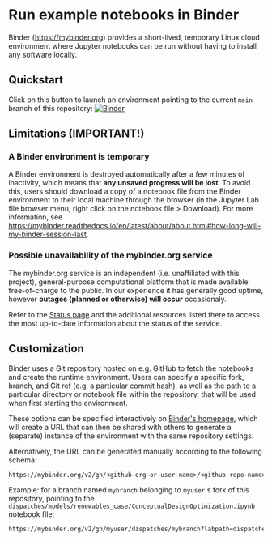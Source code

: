 # Run example notebooks in Binder

Binder (https://mybinder.org) provides a short-lived, temporary Linux cloud environment where Jupyter notebooks can be run without having to install any software locally.

## Quickstart

Click on this button to launch an environment pointing to the current `main` branch of this repository: [![Binder](https://mybinder.org/badge_logo.svg)](https://mybinder.org/v2/gh/gmlc-dispatches/dispatches/)

## Limitations (IMPORTANT!)

### A Binder environment is temporary

A Binder environment is destroyed automatically after a few minutes of inactivity, which means that **any unsaved progress will be lost**. To avoid this, users should download a copy of a notebook file from the Binder environment to their local machine through the browser (in the Jupyter Lab file browser menu, right click on the notebook file > Download). For more information, see https://mybinder.readthedocs.io/en/latest/about/about.html#how-long-will-my-binder-session-last.

### Possible unavailability of the mybinder.org service

The mybinder.org service is an independent (i.e. unaffiliated with this project), general-purpose computational platform that is made available free-of-charge to the public. In our experience it has generally good uptime, however **outages (planned or otherwise) will occur** occasionaly.

Refer to the [Status page](https://https://mybinder.readthedocs.io/en/latest/about/status.html) and the additional resources listed there to access the most up-to-date information about the status of the service.

## Customization

Binder uses a Git repository hosted on e.g. GitHub to fetch the notebooks and create the runtime environment.
Users can specify a specific fork, branch, and Git ref (e.g. a particular commit hash), as well as the path to a particular directory or notebook file within the repository, that will be used
when first starting the environment.

These options can be specified interactively on [Binder's homepage](https://mybinder.org/), which will create a URL that can then be shared with others to generate a (separate) instance of the environment with the same repository settings.

Alternatively, the URL can be generated manually according to the following schema:

```txt
https://mybinder.org/v2/gh/<github-org-or-user-name>/<github-repo-name>/<git-ref>?labpath=<path-to-notebook>
```

Example: for a branch named `mybranch` belonging to `myuser`'s fork of this repository, pointing to the `dispatches/models/renewables_case/ConceptualDesignOptimization.ipynb` notebook file:

```txt
https://mybinder.org/v2/gh/myuser/dispatches/mybranch?labpath=dispatches/models/renewables_case/ConceptualDesignOptimization.ipynb
```

